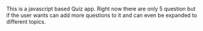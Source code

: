 This is a javascript based Quiz app.
Right now there are only 5 question but if the user wants can add more questions to it and can even be expanded to different topics.

